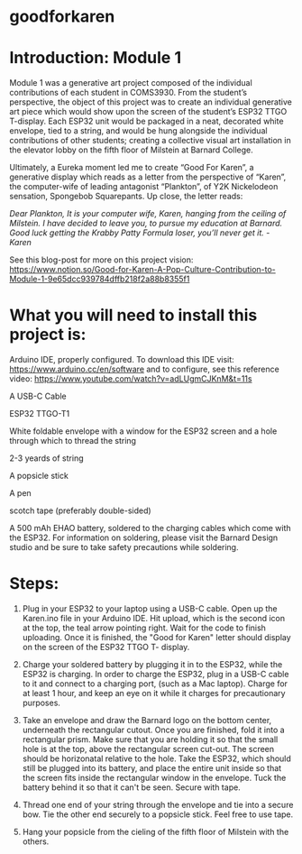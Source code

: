 # goodforkaren

# Introduction: Module 1

Module 1 was a generative art project composed of the individual contributions of each student in COMS3930. From the student’s perspective, the object of this project was to create an individual generative art piece which would show upon the screen of the student’s ESP32 TTGO T-display. Each ESP32 unit would be packaged in a neat, decorated white envelope, tied to a string, and would be hung alongside the individual contributions of other students; creating a collective visual art installation in the elevator lobby on the fifth floor of Milstein at Barnard College.

Ultimately, a Eureka moment led me to create “Good For Karen”, a generative display which reads as a letter from the perspective of “Karen”, the computer-wife of leading antagonist “Plankton”, of Y2K Nickelodeon sensation, Spongebob Squarepants. Up close, the letter reads: 

_Dear Plankton, It is your computer wife, Karen, hanging from the ceiling of Milstein. I have decided to leave you, to pursue my education at Barnard. Good luck getting the Krabby Patty Formula loser, you’ll never get it.                                                                                                        - Karen_

See this blog-post for more on this project vision: https://www.notion.so/Good-for-Karen-A-Pop-Culture-Contribution-to-Module-1-9e65dcc939784dffb218f2a88b8355f1

# What you will need to install this project is: 

Arduino IDE, properly configured. To download this IDE visit: https://www.arduino.cc/en/software and to configure, see this reference video: https://www.youtube.com/watch?v=adLUgmCJKnM&t=11s

A USB-C Cable

ESP32 TTGO-T1

White foldable envelope with a window for the ESP32 screen and a hole through which to thread the string

2-3 yeards of string 

A popsicle stick

A pen 

scotch tape (preferably double-sided)

A 500 mAh EHAO battery, soldered to the charging cables which come with the ESP32. For information on soldering, please visit the Barnard Design studio and be sure to take safety precautions while soldering. 

# Steps: 

1. Plug in your ESP32 to your laptop using a USB-C cable. Open up the Karen.ino file in your Arduino IDE. Hit upload, which is the second icon at the top, the teal arrow pointing right. Wait for the code to finish uploading. Once it is finished, the "Good for Karen" letter should display on the screen of the ESP32 TTGO T- display. 

2. Charge your soldered battery by plugging it in to the ESP32, while the ESP32 is charging. In order to charge the ESP32, plug in a USB-C cable to it and connect to a charging port, (such as a Mac laptop).  Charge for at least 1 hour, and keep an eye on it while it charges for precautionary purposes.

3. Take an envelope and draw the Barnard logo on the bottom center, underneath the rectangular cutout. Once you are finished, fold it into a rectangular prism. Make sure that you are holding it so that the small hole is at the top, above the rectangular screen cut-out. The screen should be horizonatal relative to the hole. Take the ESP32, which should still be plugged into its battery, and place the entire unit inside so that the screen fits inside the rectangular window in the envelope. Tuck the battery behind it so that it can't be seen. Secure with tape. 

4. Thread one end of your string through the envelope and tie into a secure bow. Tie the other end securely to a popsicle stick. Feel free to use tape. 

5. Hang your popsicle from the cieling of the fifth floor of Milstein with the others. 
